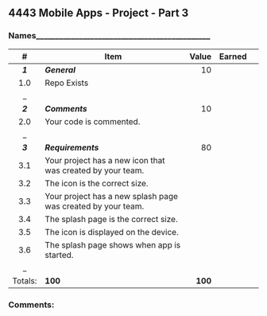 ## 4443 Mobile Apps - Project - Part 3

### Names_____________________________________________

| # | Item | Value | Earned | |
|:-------:|--------------------------------------------------------------|--------:|-------:|:-----:|
| ***1*** | ***General*** | 10 | | |
| 1.0 | Repo Exists | | | |
| _ | | | | |
| ***2*** | ***Comments*** | 10 | | |
| 2.0 | Your code is commented.  | | | |
| _ | | | | |
| ***3*** | ***Requirements*** | 80 | | |
| 3.1 |Your project has a new icon that was created by your team.| | | |
| 3.2 |The icon is the correct size.| | | |
| 3.3 |Your project has a new splash page was created by your team.| | | |
| 3.4 |The splash page is the correct size.| | | |
| 3.5 |The icon is displayed on the device.| | | |
| 3.6 |The splash page shows when app is started.| | | |
| _ | | | | |
| Totals: | **100** | **100** | | |

  

### Comments:

```

  














```
